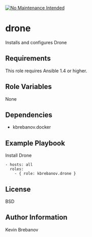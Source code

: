[![No Maintenance Intended](http://unmaintained.tech/badge.svg)](http://unmaintained.tech/)

drone
=====

Installs and configures Drone

Requirements
------------

This role requires Ansible 1.4 or higher.

Role Variables
--------------

None

Dependencies
------------

- kbrebanov.docker

Example Playbook
----------------

Install Drone
```
- hosts: all
  roles:
    - { role: kbrebanov.drone }
```

License
-------

BSD

Author Information
------------------

Kevin Brebanov
